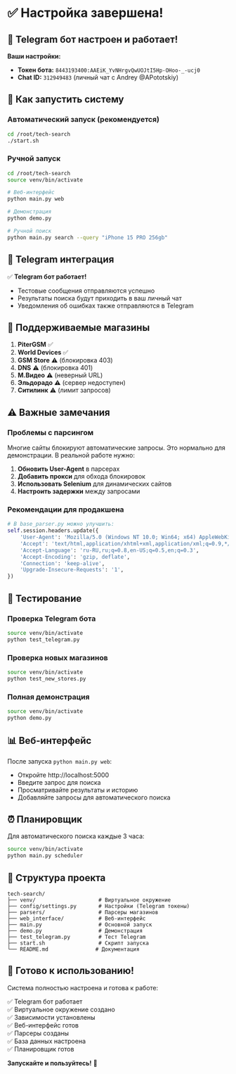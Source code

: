 # ✅ Настройка завершена!

## 🎉 Telegram бот настроен и работает!

**Ваши настройки:**
- **Токен бота:** `8443193400:AAEiK_YvNHrgvQwUOJtI5Hp-OHoo-_-ucj0`
- **Chat ID:** `312949483` (личный чат с Andrey @APototskiy)

## 🚀 Как запустить систему

### Автоматический запуск (рекомендуется)
```bash
cd /root/tech-search
./start.sh
```

### Ручной запуск
```bash
cd /root/tech-search
source venv/bin/activate

# Веб-интерфейс
python main.py web

# Демонстрация
python demo.py

# Ручной поиск
python main.py search --query "iPhone 15 PRO 256gb"
```

## 📱 Telegram интеграция

✅ **Telegram бот работает!** 
- Тестовые сообщения отправляются успешно
- Результаты поиска будут приходить в ваш личный чат
- Уведомления об ошибках также отправляются в Telegram

## 🏪 Поддерживаемые магазины

1. **PiterGSM** ✅
2. **World Devices** ✅ 
3. **GSM Store** ⚠️ (блокировка 403)
4. **DNS** ⚠️ (блокировка 401)
5. **М.Видео** ⚠️ (неверный URL)
6. **Эльдорадо** ⚠️ (сервер недоступен)
7. **Ситилинк** ⚠️ (лимит запросов)

## ⚠️ Важные замечания

### Проблемы с парсингом
Многие сайты блокируют автоматические запросы. Это нормально для демонстрации. В реальной работе нужно:

1. **Обновить User-Agent** в парсерах
2. **Добавить прокси** для обхода блокировок
3. **Использовать Selenium** для динамических сайтов
4. **Настроить задержки** между запросами

### Рекомендации для продакшена
```python
# В base_parser.py можно улучшить:
self.session.headers.update({
    'User-Agent': 'Mozilla/5.0 (Windows NT 10.0; Win64; x64) AppleWebKit/537.36',
    'Accept': 'text/html,application/xhtml+xml,application/xml;q=0.9,*/*;q=0.8',
    'Accept-Language': 'ru-RU,ru;q=0.8,en-US;q=0.5,en;q=0.3',
    'Accept-Encoding': 'gzip, deflate',
    'Connection': 'keep-alive',
    'Upgrade-Insecure-Requests': '1',
})
```

## 🧪 Тестирование

### Проверка Telegram бота
```bash
source venv/bin/activate
python test_telegram.py
```

### Проверка новых магазинов
```bash
source venv/bin/activate
python test_new_stores.py
```

### Полная демонстрация
```bash
source venv/bin/activate
python demo.py
```

## 📊 Веб-интерфейс

После запуска `python main.py web`:
- Откройте http://localhost:5000
- Введите запрос для поиска
- Просматривайте результаты и историю
- Добавляйте запросы для автоматического поиска

## ⏰ Планировщик

Для автоматического поиска каждые 3 часа:
```bash
source venv/bin/activate
python main.py scheduler
```

## 🔧 Структура проекта

```
tech-search/
├── venv/                    # Виртуальное окружение
├── config/settings.py       # Настройки (Telegram токены)
├── parsers/                 # Парсеры магазинов
├── web_interface/           # Веб-интерфейс
├── main.py                  # Основной запуск
├── demo.py                  # Демонстрация
├── test_telegram.py         # Тест Telegram
├── start.sh                 # Скрипт запуска
└── README.md               # Документация
```

## 🎯 Готово к использованию!

Система полностью настроена и готова к работе:

✅ Telegram бот работает  
✅ Виртуальное окружение создано  
✅ Зависимости установлены  
✅ Веб-интерфейс готов  
✅ Парсеры созданы  
✅ База данных настроена  
✅ Планировщик готов  

**Запускайте и пользуйтесь!** 🚀



